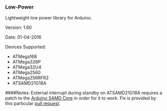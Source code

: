 ### Low-Power
Lightweight low power library for Arduino.

Version: 1.60

Date: 01-04-2016

Devices Supported:
* ATMega168
* ATMega328P
* ATMega32U4
* ATMega2560
* ATMega256RFR2
* ATSAMD21G18A

####Notes:
External interrupt during standby on ATSAMD21G18A requires a patch to the <a href="https://github.com/arduino/ArduinoCore-samd">Arduino SAMD Core</a> in order for it to work. Fix is provided by this particular <a href="https://github.com/arduino/ArduinoCore-samd/pull/90">pull request</a>.
